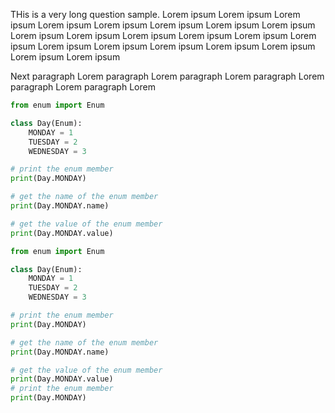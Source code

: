 THis is a very long question sample.
Lorem ipsum Lorem ipsum Lorem ipsum Lorem ipsum Lorem ipsum Lorem ipsum Lorem ipsum Lorem ipsum Lorem ipsum Lorem ipsum Lorem ipsum Lorem ipsum Lorem ipsum Lorem ipsum Lorem ipsum Lorem ipsum Lorem ipsum Lorem ipsum Lorem ipsum Lorem ipsum Lorem ipsum

Next paragraph Lorem paragraph Lorem paragraph Lorem paragraph Lorem paragraph Lorem paragraph Lorem

```python
from enum import Enum

class Day(Enum):
    MONDAY = 1
    TUESDAY = 2
    WEDNESDAY = 3

# print the enum member
print(Day.MONDAY)

# get the name of the enum member
print(Day.MONDAY.name)

# get the value of the enum member
print(Day.MONDAY.value)

from enum import Enum

class Day(Enum):
    MONDAY = 1
    TUESDAY = 2
    WEDNESDAY = 3

# print the enum member
print(Day.MONDAY)

# get the name of the enum member
print(Day.MONDAY.name)

# get the value of the enum member
print(Day.MONDAY.value)
# print the enum member
print(Day.MONDAY)

```
